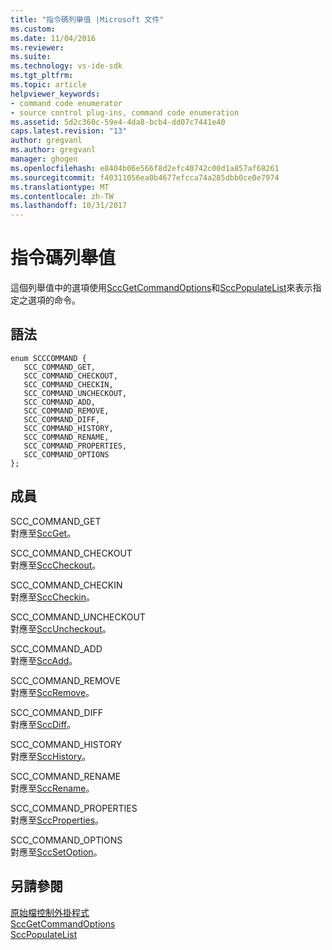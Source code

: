 ```yaml
---
title: "指令碼列舉值 |Microsoft 文件"
ms.custom: 
ms.date: 11/04/2016
ms.reviewer: 
ms.suite: 
ms.technology: vs-ide-sdk
ms.tgt_pltfrm: 
ms.topic: article
helpviewer_keywords:
- command code enumerator
- source control plug-ins, command code enumeration
ms.assetid: 5d2c360c-59e4-4da8-bcb4-dd07c7441e40
caps.latest.revision: "13"
author: gregvanl
ms.author: gregvanl
manager: ghogen
ms.openlocfilehash: e8404b06e566f8d2efc40742c00d1a857af68261
ms.sourcegitcommit: f40311056ea0b4677efcca74a285dbb0ce0e7974
ms.translationtype: MT
ms.contentlocale: zh-TW
ms.lasthandoff: 10/31/2017
---
```

# <a name="command-code-enumerator"></a>指令碼列舉值
這個列舉值中的選項使用[SccGetCommandOptions](../extensibility/sccgetcommandoptions-function.md)和[SccPopulateList](../extensibility/sccpopulatelist-function.md)來表示指定之選項的命令。  
  
## <a name="syntax"></a>語法  
  
```  
enum SCCCOMMAND {  
   SCC_COMMAND_GET,  
   SCC_COMMAND_CHECKOUT,  
   SCC_COMMAND_CHECKIN,  
   SCC_COMMAND_UNCHECKOUT,  
   SCC_COMMAND_ADD,  
   SCC_COMMAND_REMOVE,  
   SCC_COMMAND_DIFF,  
   SCC_COMMAND_HISTORY,  
   SCC_COMMAND_RENAME,  
   SCC_COMMAND_PROPERTIES,  
   SCC_COMMAND_OPTIONS  
};  
```  
  
## <a name="members"></a>成員  
 SCC_COMMAND_GET  
 對應至[SccGet](../extensibility/sccget-function.md)。  
  
 SCC_COMMAND_CHECKOUT  
 對應至[SccCheckout](../extensibility/scccheckout-function.md)。  
  
 SCC_COMMAND_CHECKIN  
 對應至[SccCheckin](../extensibility/scccheckin-function.md)。  
  
 SCC_COMMAND_UNCHECKOUT  
 對應至[SccUncheckout](../extensibility/sccuncheckout-function.md)。  
  
 SCC_COMMAND_ADD  
 對應至[SccAdd](../extensibility/sccadd-function.md)。  
  
 SCC_COMMAND_REMOVE  
 對應至[SccRemove](../extensibility/sccremove-function.md)。  
  
 SCC_COMMAND_DIFF  
 對應至[SccDiff](../extensibility/sccdiff-function.md)。  
  
 SCC_COMMAND_HISTORY  
 對應至[SccHistory](../extensibility/scchistory-function.md)。  
  
 SCC_COMMAND_RENAME  
 對應至[SccRename](../extensibility/sccrename-function.md)。  
  
 SCC_COMMAND_PROPERTIES  
 對應至[SccProperties](../extensibility/sccproperties-function.md)。  
  
 SCC_COMMAND_OPTIONS  
 對應至[SccSetOption](../extensibility/sccsetoption-function.md)。  
  
## <a name="see-also"></a>另請參閱  
 [原始檔控制外掛程式](../extensibility/source-control-plug-ins.md)   
 [SccGetCommandOptions](../extensibility/sccgetcommandoptions-function.md)   
 [SccPopulateList](../extensibility/sccpopulatelist-function.md)